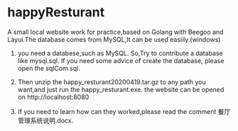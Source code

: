 # happyResturant
A small local website work for practice,based on Golang with Beegoo and Layui.The database comes from MySQL,It can be used easiily.(windows)

1.	you need a databese,such as MySQL. So,Try to contribute a database like mysql.sql.
  	If you need some advice of create the database, please open the sqlCom.sql.

2.	Then unzip the happy_resturant20200419.tar.gz to any path you want,and just run the happy_resturant.exe.
	the website can be opened on http://localhost:8080

3.	If you need to learn how can they worked,please read the comment 餐厅管理系统说明.docx.
